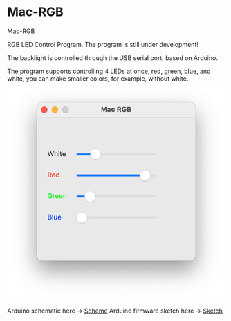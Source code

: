 # Mac-RGB
Mac-RGB

RGB LED Control Program.
The program is still under development!

The backlight is controlled through the USB serial port, based on Arduino.

The program supports controlling 4 LEDs at once, red, green, blue, and white, you can make smaller colors, for example, without white.
![Mac-RGB](./img/1.png)

Arduino schematic here -> [Scheme](https://github.com/DiCode77/Mac-RGB/blob/main/img/2.jpg)
Arduino firmware sketch here -> [Sketch](https://github.com/DiCode77/Mac-RGB/tree/main/sketch)
